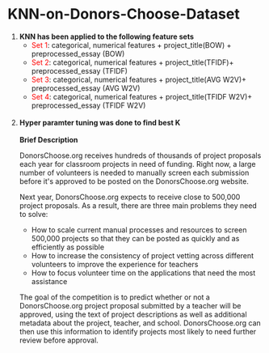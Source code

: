 # KNN-on-Donors-Choose-Dataset
<ol>
    <li><strong>KNN has been applied to the following feature sets</strong>
        <ul>
            <li><font color='red'>Set 1</font>: categorical, numerical features + project_title(BOW) + preprocessed_essay (BOW)</li>
            <li><font color='red'>Set 2</font>: categorical, numerical features + project_title(TFIDF)+  preprocessed_essay (TFIDF)</li>
            <li><font color='red'>Set 3</font>: categorical, numerical features + project_title(AVG W2V)+  preprocessed_essay (AVG W2V)</li>
            <li><font color='red'>Set 4</font>: categorical, numerical features + project_title(TFIDF W2V)+  preprocessed_essay (TFIDF W2V)</li>
        </ul>
    </li>
    <br>
    <li><strong>Hyper paramter tuning was done to find best K</strong><br/><br/>
        <b>Brief Description</b>
     <p>
    
DonorsChoose.org receives hundreds of thousands of project proposals each year for classroom projects in need of funding. Right now, a large number of volunteers is needed to manually screen each submission before it's approved to be posted on the DonorsChoose.org website.
</p>
<p>
    Next year, DonorsChoose.org expects to receive close to 500,000 project proposals. As a result, there are three main problems they need to solve:
<ul>
<li>
    How to scale current manual processes and resources to screen 500,000 projects so that they can be posted as quickly and as efficiently as possible</li>
    <li>How to increase the consistency of project vetting across different volunteers to improve the experience for teachers</li>
    <li>How to focus volunteer time on the applications that need the most assistance</li>
    </ul>
</p>    
<p>
The goal of the competition is to predict whether or not a DonorsChoose.org project proposal submitted by a teacher will be approved, using the text of project descriptions as well as additional metadata about the project, teacher, and school. DonorsChoose.org can then use this information to identify projects most likely to need further review before approval.
</p>

